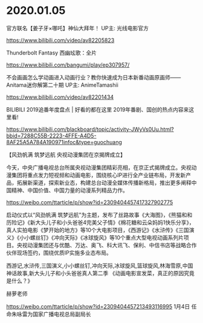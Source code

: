 # 2020.01.05

官方联名【姜子牙×哪吒】神仙大拜年！ UP主: 光线电影官方

https://www.bilibili.com/video/av82205823


Thunderbolt Fantasy 西幽玹歌：全片

https://www.bilibili.com/bangumi/play/ep307957/


不会画画怎么学动画进入动画行业？教你快速成为日本新番动画原画师——Anitama迷你解第二十期 UP主: AnimeTamashii

https://www.bilibili.com/video/av82201434


  BILIBILI 2019追番年度盘点 | 好看的都在这里 2019年番剧、国创的热点内容来这里看!

https://www.bilibili.com/blackboard/topic/activity-JWyVs0Uu.html?bbid=7288C55B-2223-4FFE-A4D5-8AF25A5A784A190971infoc&type=guochuang


【风劲帆满 筑梦远航 央视动漫集团在京揭牌成立】

今天，中央广播电视总台所属央视动漫集团精彩亮相，在京正式揭牌成立。央视动漫集团将重点发力短视频和动画电影，围绕核心IP进行全产业链布局，开发新产品，拓展新渠道，探索新业态，构建总台动漫全媒体传播新格局，推出更多阐释中国精神、中国价值、中国力量的动漫系列精品力作。

https://weibo.com/ttarticle/p/show?id=2309404457417327902775

启动仪式以“风劲帆满 筑梦远航”为主题，发布了丝路故事《大海图》，《熊猫和和历险记》《新大头儿子和小头爸爸4完美父子情》《棉花糖和云朵妈妈1快乐分享》，真人实拍电影《梦开始的地方》等10个大电影项目，《西游记》《水浒传》《三国演义》《小小螺丝钉》《冲向天际》《冰球旋风》等10个重点大型电视动画系列片项目。央视动漫集团还与优酷、万达、奥飞、科大讯飞、保利、中信书店等战略合作伙伴现场签约，围绕优质IP实施多业态布局。

西游记,水浒传,三国演义,小小螺丝钉,冲向天际,冰球旋风,篮球旋风,林海雪原,中国神话故事,新大头儿子和小头爸爸真人第二季
《动画电影宣发菜，真正的原因究竟是什么？》

赫萝老师

https://weibo.com/ttarticle/p/show?id=2309404457213493116995
1月4日  任命朱咏雷为国家广播电视总局副局长 